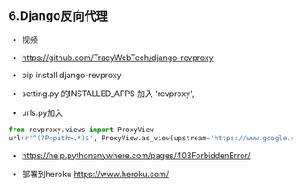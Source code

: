 ## 6.Django反向代理
- 视频

- https://github.com/TracyWebTech/django-revproxy


- pip install django-revproxy
- setting.py 的INSTALLED_APPS 加入 'revproxy',
- urls.py加入
```python
from revproxy.views import ProxyView
url(r'^(?P<path>.*)$', ProxyView.as_view(upstream='https://www.google.com')),
```


- https://help.pythonanywhere.com/pages/403ForbiddenError/

- 部署到heroku https://www.heroku.com/